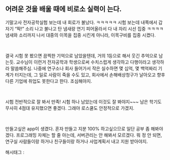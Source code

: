 ## 어려운 것을 배울 때에 비로소 실력이 는다.

기말고사 전자공학실험 보는데 내 회로가 불났다. ㅋㅋㅋㅋㅋ 시험 보는데 내쪽에서 갑자기 “팍!” 소리 나고 불나고 탄 냄새랑 연기 피어올라서 다 내 자리 시선 집중 ㅋㅋㅋㅋ 냄새와 소리까지 나서 대중의 이목을 집중 시킨게 아니라, 이목구비를 집중 시켰다.

​

결국 시험 못 봤으면 끔찍한 기억으로 남았을텐데, 거의 1등으로 해서 웃긴 추억으로 남는듯. 교수님이 이런거 전자공학과 학생으로써 수치스럽게 생각하고 다행이라고 생각하라 말씀해주심. 나중에 연구소나 회사 들어가서 작은 실수하면 몇 십억, 몇 백억짜리 기계가 터지는데, 그 일로 사람이 죽을 수도 있고, 회사에서 손해배상청구가 날아오고 향후 다른 기업에 취업도 못한다고 한다. 조심해야지.

​

시험 전반적으로 잘 봐서 만족! 시험 하나 남았는데 이것도 잘 봐야지~~~ 남은 학기도 무사히 4점대 유지했으면 좋겠다. 그래야 로스쿨도 안정적으로 가겠지.

​

만들고싶은 app이 생겼다. 혼자 만들고 지분 100% 하고싶으므로 일단 공부 좀 해봐야겠다. 프로그래밍 자체는 할 줄 아는데, 서버관리는 안 해봐서 모르겠다. 뭐 정 안 되면, 연구실 사람들이랑 하거나 친구들이랑 하거나 사업계획서 내고 지원 받아야지.

 해시태그 : 